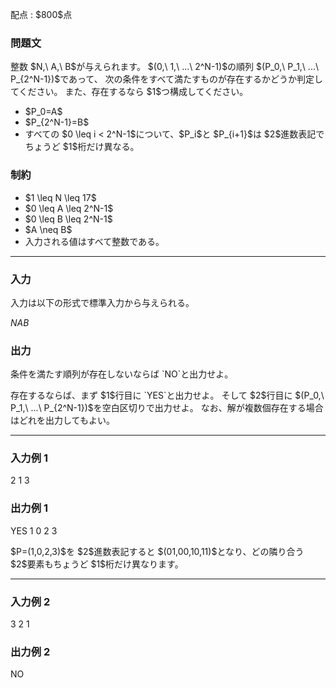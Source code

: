 
<div>

<span>

<span>

<p>
配点 : $800$点
</p>

<div>

<section>

### **問題文**

<p>
整数 $N,\ A,\ B$が与えられます。
$(0,\ 1,\ ...\ 2^N-1)$の順列 $(P_0,\ P_1,\ ...\ P_{2^N-1})$であって、
次の条件をすべて満たすものが存在するかどうか判定してください。
また、存在するなら $1$つ構成してください。
</p>

<ul>

<li>
$P_0=A$
</li>

<li>
$P_{2^N-1}=B$
</li>

<li>
すべての $0 \leq i < 2^N-1$について、$P_i$と $P_{i+1}$は $2$進数表記でちょうど $1$桁だけ異なる。
</li>

</ul>

</section>

</div>

<div>

<section>

### **制約**

<ul>

<li>
$1 \leq N \leq 17$
</li>

<li>
$0 \leq A \leq 2^N-1$
</li>

<li>
$0 \leq B \leq 2^N-1$
</li>

<li>
$A \neq B$
</li>

<li>
入力される値はすべて整数である。
</li>

</ul>

</section>

</div>

---

<div>

<div>

<section>

### **入力**

<p>
入力は以下の形式で標準入力から与えられる。
</p>

<div>

$N$$A$$B$
</div>

</section>

</div>

<div>

<section>

### **出力**

<p>
条件を満たす順列が存在しないならば `NO`と出力せよ。
</p>

<p>
存在するならば、まず $1$行目に `YES`と出力せよ。
そして $2$行目に $(P_0,\ P_1,\ ...\ P_{2^N-1})$を空白区切りで出力せよ。
なお、解が複数個存在する場合はどれを出力してもよい。
</p>

</section>

</div>

</div>

---

<div>

<section>

### **入力例 1**

<div>

2 1 3

</div>

</section>

</div>

<div>

<section>

### **出力例 1**

<div>

YES
1 0 2 3

</div>

<p>
$P=(1,0,2,3)$を $2$進数表記すると $(01,00,10,11)$となり、どの隣り合う $2$要素もちょうど $1$桁だけ異なります。
</p>

</section>

</div>

---

<div>

<section>

### **入力例 2**

<div>

3 2 1

</div>

</section>

</div>

<div>

<section>

### **出力例 2**

<div>

NO

</div>

</section>

</div>

</span>

</span>

</div>
